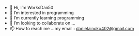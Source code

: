 - 👋 Hi, I’m WorksDan50
- 👀 I’m interested in programming
- 🌱 I’m currently learning programming
- 💞️ I’m looking to collaborate on ...
- 📫 How to reach me ...my email : danielainoko402@gmail.com

<!---
Danproking0/Danproking0 is a ✨ special ✨ repository because its `README.md` (this file) appears on your GitHub profile.
You can click the Preview link to take a look at your changes.
--->
